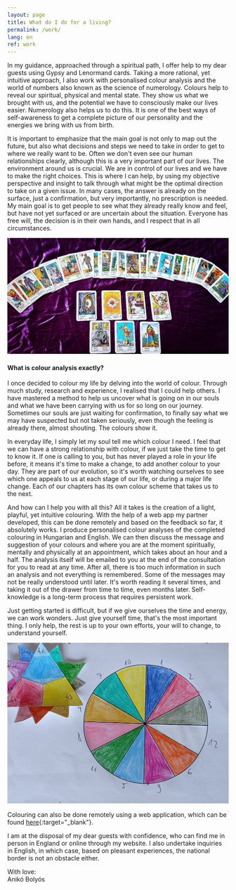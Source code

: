 ```yaml
---
layout: page
title: What do I do for a living?
permalink: /work/
lang: en
ref: work
---
```


In my guidance, approached through a spiritual path, I offer help to my dear guests using Gypsy and Lenormand cards. Taking a more rational, yet intuitive approach, I also work with personalised colour analysis and the world of numbers also known as the science of numerology. Colours help to reveal our spiritual, physical and mental state. They show us what we brought with us, and the potential we have to consciously make our lives easier. Numerology also helps us to do this. It is one of the best ways of self-awareness to get a complete picture of our personality and the energies we bring with us from birth.

It is important to emphasize that the main goal is not only to map out the future, but also what decisions and steps we need to take in order to get to where we really want to be. Often we don't even see our human relationships clearly, although this is a very important part of our lives. The environment around us is crucial. We are in control of our lives and we have to make the right choices. This is where I can help, by using my objective perspective and insight to talk through what might be the optimal direction to take on a given issue. In many cases, the answer is already on the surface, just a confirmation, but very importantly, no prescription is needed. My main goal is to get people to see what they already really know and feel, but have not yet surfaced or are uncertain about the situation. Everyone has free will, the decision is in their own hands, and I respect that in all circumstances.

![](/assets/img/ciganykartya.jpg)


#### What is colour analysis exactly?

I once decided to colour my life by delving into the world of colour. Through much study, research and experience, I realised that I could help others. I have mastered a method to help us uncover what is going on in our souls and what we have been carrying with us for so long on our journey. Sometimes our souls are just waiting for confirmation, to finally say what we may have suspected but not taken seriously, even though the feeling is already there, almost shouting. The colours show it.

In everyday life, I simply let my soul tell me which colour I need. I feel that we can have a strong relationship with colour, if we just take the time to get to know it. If one is calling to you, but has never played a role in your life before, it means it's time to make a change, to add another colour to your day. They are part of our evolution, so it's worth watching ourselves to see which one appeals to us at each stage of our life, or during a major life change. Each of our chapters has its own colour scheme that takes us to the next.

And how can I help you with all this? All it takes is the creation of a light, playful, yet intuitive colouring. With the help of a web app my partner developed, this can be done remotely and based on the feedback so far, it absolutely works. I produce personalised colour analyses of the completed colouring in Hungarian and English. We can then discuss the message and suggestion of your colours and where you are at the moment spiritually, mentally and physically at an appointment, which takes about an hour and a half. The analysis itself will be emailed to you at the end of the consultation for you to read at any time. After all, there is too much information in such an analysis and not everything is remembered. Some of the messages may not be really understood until later. It's worth reading it several times, and taking it out of the drawer from time to time, even months later. Self-knowledge is a long-term process that requires persistent work.

Just getting started is difficult, but if we give ourselves the time and energy, we can work wonders. Just give yourself time, that's the most important thing. I only help, the rest is up to your own efforts, your will to change, to understand yourself.

![](/assets/img/szinelemzes.jpg)

Colouring can also be done remotely using a web application, which can be found [here](https://chroma-therapy.herokuapp.com/){:target="_blank"}.

I am at the disposal of my dear guests with confidence, who can find me in person in England or online through my website. I also undertake inquiries in English, in which case, based on pleasant experiences, the national border is not an obstacle either.

With love:<br/>
Anikó Bolyós
